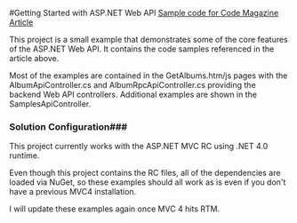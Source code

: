 #Getting Started with ASP.NET Web API
[Sample code for Code Magazine Article](http://www.west-wind.com/weblog/posts/2012/Aug/21/An-Introduction-to-ASPNET-Web-API)

This project is a small example that demonstrates some of the core features  of the ASP.NET Web API. It contains the code samples referenced in the article above.

Most of the examples are contained in the GetAlbums.htm/js pages with the AlbumApiController.cs and AlbumRpcApiController.cs providing the backend Web API controllers. Additional examples are shown
in the SamplesApiController.

### Solution Configuration###
This project currently works with the ASP.NET MVC RC using .NET 4.0 runtime. 

Even though this project contains the RC files, all of the dependencies 
are loaded via NuGet, so these examples should all work as is even if you
don't have a previous MVC4 installation.

I will update these examples again once MVC 4 hits RTM.
